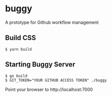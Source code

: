 # buggy
A prototype for Github workflow management 

## Build CSS

```
$ yarn build
```


## Starting Buggy Server

```
$ go build
$ GIT_TOKEN="YOUR GITHUB ACCESS TOKEN" ./buggy
```

Point your browser to http://localhost:7000
